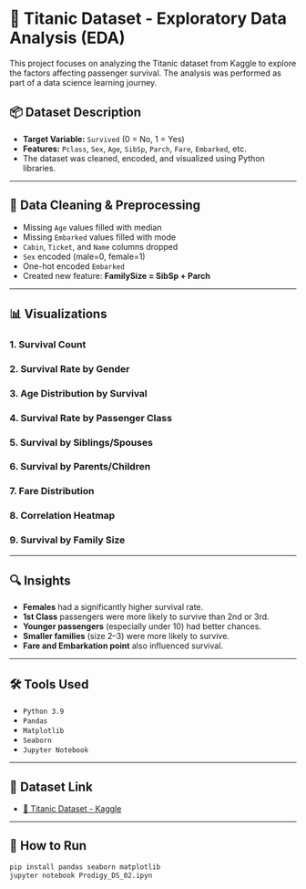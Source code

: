 # 🚢 Titanic Dataset - Exploratory Data Analysis (EDA)

This project focuses on analyzing the Titanic dataset from Kaggle to explore the factors affecting passenger survival. The analysis was performed as part of a data science learning journey.

## 📦 Dataset Description

- **Target Variable:** `Survived` (0 = No, 1 = Yes)
- **Features:** `Pclass`, `Sex`, `Age`, `SibSp`, `Parch`, `Fare`, `Embarked`, etc.
- The dataset was cleaned, encoded, and visualized using Python libraries.

---

## 🧹 Data Cleaning & Preprocessing

- Missing `Age` values filled with median
- Missing `Embarked` values filled with mode
- `Cabin`, `Ticket`, and `Name` columns dropped
- `Sex` encoded (male=0, female=1)
- One-hot encoded `Embarked`
- Created new feature: **FamilySize = SibSp + Parch**

---

## 📊 Visualizations

### 1. Survival Count  
### 2. Survival Rate by Gender  
### 3. Age Distribution by Survival  
### 4. Survival Rate by Passenger Class  
### 5. Survival by Siblings/Spouses  
### 6. Survival by Parents/Children  
### 7. Fare Distribution  
### 8. Correlation Heatmap  
### 9. Survival by Family Size  

---

## 🔍 Insights

- **Females** had a significantly higher survival rate.
- **1st Class** passengers were more likely to survive than 2nd or 3rd.
- **Younger passengers** (especially under 10) had better chances.
- **Smaller families** (size 2–3) were more likely to survive.
- **Fare and Embarkation point** also influenced survival.

---

## 🛠 Tools Used

- `Python 3.9`
- `Pandas`
- `Matplotlib`
- `Seaborn`
- `Jupyter Notebook`

---

## 📎 Dataset Link

- [🔗 Titanic Dataset - Kaggle](https://www.kaggle.com/competitions/titanic/data)

---

## 🚀 How to Run

```bash
pip install pandas seaborn matplotlib
jupyter notebook Prodigy_DS_02.ipyn

